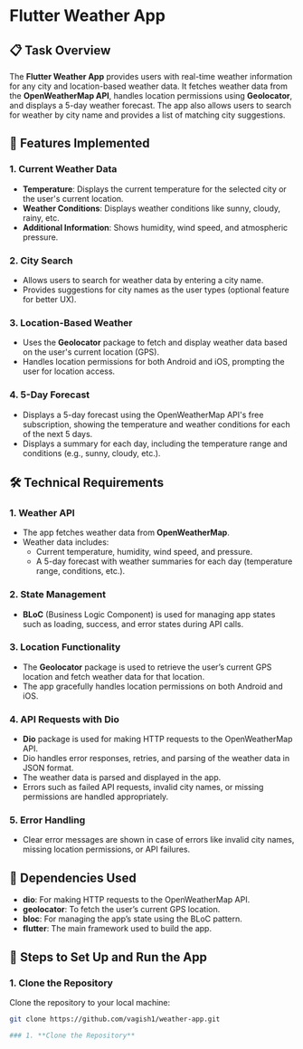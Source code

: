 # Flutter Weather App

## 📋 Task Overview

The **Flutter Weather App** provides users with real-time weather information for any city and location-based weather data. It fetches weather data from the **OpenWeatherMap API**, handles location permissions using **Geolocator**, and displays a 5-day weather forecast. The app also allows users to search for weather by city name and provides a list of matching city suggestions.

## 🚀 Features Implemented

### 1. **Current Weather Data**
   - **Temperature**: Displays the current temperature for the selected city or the user's current location.
   - **Weather Conditions**: Displays weather conditions like sunny, cloudy, rainy, etc.
   - **Additional Information**: Shows humidity, wind speed, and atmospheric pressure.

### 2. **City Search**
   - Allows users to search for weather data by entering a city name.
   - Provides suggestions for city names as the user types (optional feature for better UX).

### 3. **Location-Based Weather**
   - Uses the **Geolocator** package to fetch and display weather data based on the user's current location (GPS).
   - Handles location permissions for both Android and iOS, prompting the user for location access.

### 4. **5-Day Forecast**
   - Displays a 5-day forecast using the OpenWeatherMap API's free subscription, showing the temperature and weather conditions for each of the next 5 days.
   - Displays a summary for each day, including the temperature range and conditions (e.g., sunny, cloudy, etc.).

## 🛠️ Technical Requirements

### 1. **Weather API**
   - The app fetches weather data from **OpenWeatherMap**.
   - Weather data includes:
     - Current temperature, humidity, wind speed, and pressure.
     - A 5-day forecast with weather summaries for each day (temperature range, conditions, etc.).

### 2. **State Management**
   - **BLoC** (Business Logic Component) is used for managing app states such as loading, success, and error states during API calls.

### 3. **Location Functionality**
   - The **Geolocator** package is used to retrieve the user’s current GPS location and fetch weather data for that location.
   - The app gracefully handles location permissions on both Android and iOS.

### 4. **API Requests with Dio**
   - **Dio** package is used for making HTTP requests to the OpenWeatherMap API.
   - Dio handles error responses, retries, and parsing of the weather data in JSON format.
   - The weather data is parsed and displayed in the app.
   - Errors such as failed API requests, invalid city names, or missing permissions are handled appropriately.

### 5. **Error Handling**
   - Clear error messages are shown in case of errors like invalid city names, missing location permissions, or API failures.

## 🔧 Dependencies Used

- **dio**: For making HTTP requests to the OpenWeatherMap API.
- **geolocator**: To fetch the user’s current GPS location.
- **bloc**: For managing the app’s state using the BLoC pattern.
- **flutter**: The main framework used to build the app.

## 📝 Steps to Set Up and Run the App

### 1. **Clone the Repository**

Clone the repository to your local machine:

```bash
git clone https://github.com/vagish1/weather-app.git

### 1. **Clone the Repository**


